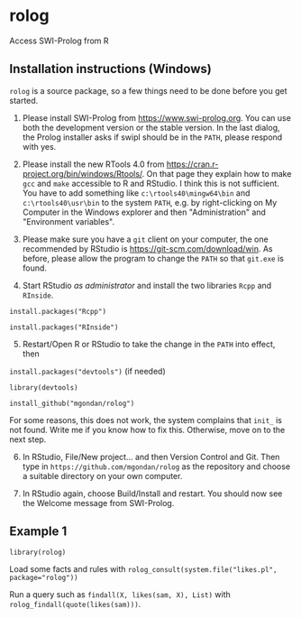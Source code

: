# rolog
Access SWI-Prolog from R

## Installation instructions (Windows)

`rolog` is a source package, so a few things need to be done before you get started.

1. Please install SWI-Prolog from https://www.swi-prolog.org. You can use both the development version or the stable version. In the last dialog, the Prolog installer asks if swipl should be in the `PATH`, please respond with yes.

2. Please install the new RTools 4.0 from https://cran.r-project.org/bin/windows/Rtools/. On that page they explain how to make `gcc` and `make` accessible to R and RStudio. I think this is not sufficient. You have to add something like `c:\rtools40\mingw64\bin` and `c:\rtools40\usr\bin` to the system `PATH`, e.g. by right-clicking on My Computer in the Windows explorer and then "Administration" and "Environment variables".

3. Please make sure you have a `git` client on your computer, the one recommended by RStudio is https://git-scm.com/download/win. As before, please allow the program to change the `PATH` so that `git.exe` is found.

4. Start RStudio _as administrator_ and install the two libraries `Rcpp` and `RInside`.

`install.packages("Rcpp")`

`install.packages("RInside")`

5. Restart/Open R or RStudio to take the change in the `PATH` into effect, then 

`install.packages("devtools")` (if needed)

`library(devtools)`

`install_github("mgondan/rolog")`

For some reasons, this does not work, the system complains that `init_` is not found. Write me if you know how to fix this. Otherwise, move on to the next step.

6. In RStudio, File/New project... and then Version Control and Git. Then type in `https://github.com/mgondan/rolog` as the repository and choose a suitable directory on your own computer.

7. In RStudio again, choose Build/Install and restart. You should now see the Welcome message from SWI-Prolog. 

## Example 1

`library(rolog)`

Load some facts and rules with `rolog_consult(system.file("likes.pl", package="rolog"))`

Run a query such as `findall(X, likes(sam, X), List)` with `rolog_findall(quote(likes(sam)))`.

